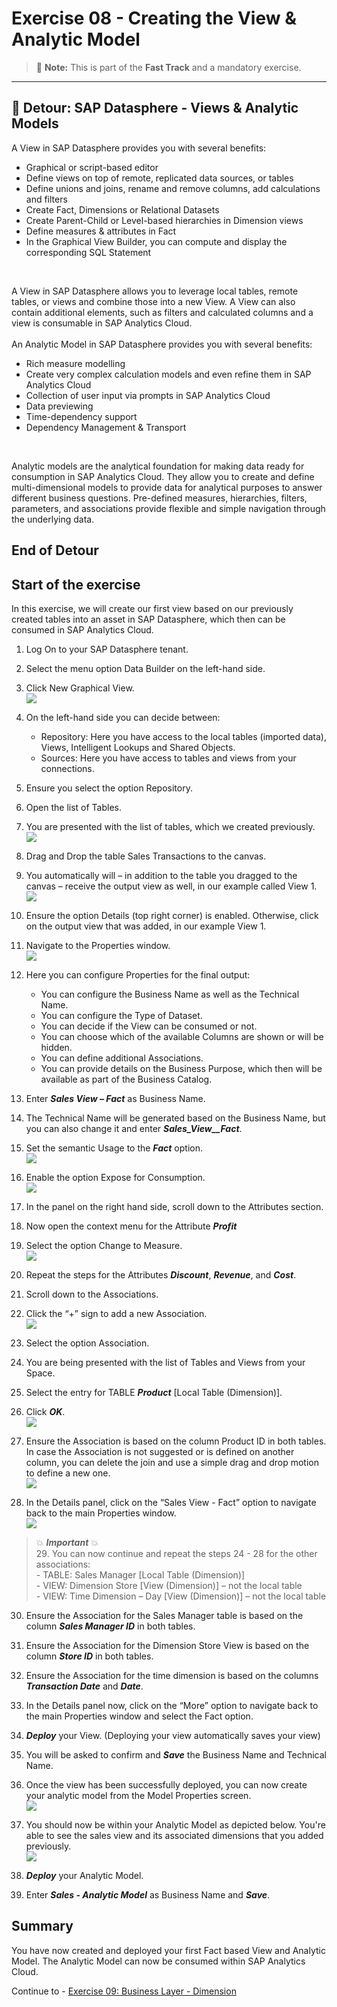 # Exercise 08 - Creating the View & Analytic Model

> :memo: **Note:** This is part of the <strong>Fast Track</strong> and a mandatory exercise.

---
## :beginner: Detour: SAP Datasphere - Views & Analytic Models

A View in SAP Datasphere provides you with several benefits:
- Graphical or script-based editor
- Define views on top of remote, replicated data sources, or tables
- Define unions and joins, rename and remove columns, add calculations and filters
- Create Fact, Dimensions or Relational Datasets
- Create Parent-Child or Level-based hierarchies in Dimension views
- Define measures & attributes in Fact
- In the Graphical View Builder, you can compute and display the corresponding SQL Statement
<br>  

A View in SAP Datasphere allows you to leverage local tables, remote tables, or views and combine
those into a new View. A View can also contain additional elements, such as filters and calculated columns and
a view is consumable in SAP Analytics Cloud.
<br>  
An Analytic Model in SAP Datasphere provides you with several benefits:
- Rich measure modelling
- Create very complex calculation models and even refine them in SAP Analytics Cloud
- Collection of user input via prompts in SAP Analytics Cloud
- Data previewing
- Time-dependency support
- Dependency Management & Transport
<br> 

Analytic models are the analytical foundation for making data ready for consumption in SAP Analytics Cloud. They allow you to create and define multi-dimensional models to provide data for analytical purposes to answer different business questions. Pre-defined measures, hierarchies, filters, parameters, and associations provide flexible and simple navigation through the underlying data.

## End of Detour

## Start of the exercise
In this exercise, we will create our first view based on our previously created tables into an asset in SAP Datasphere, which then can be consumed in SAP Analytics Cloud.

1. Log On to your SAP Datasphere tenant.
2. Select the menu option Data Builder on the left-hand side.
3. Click New Graphical View.
<br>![](images/00_00_0071.png)  
  
4. On the left-hand side you can decide between:<br><ul><li>Repository: Here you have access to the local tables (imported data), Views, Intelligent Lookups and Shared Objects.</li><li>Sources: Here you have access to tables and views from your connections.</li></ul>

5. Ensure you select the option Repository.
6. Open the list of Tables. 
7. You are presented with the list of tables, which we created previously.
<br>![](images/00_00_0083.png)  
  
8. Drag and Drop the table Sales Transactions to the canvas.
9. You automatically will – in addition to the table you dragged to the canvas – receive the output view as well,
in our example called View 1.
<br>![](images/00_00_0084.png)   
  
10. Ensure the option Details (top right corner) is enabled. Otherwise, click on the output view that was added, in our example View 1.
11. Navigate to the Properties window.
<br>![](images/00_00_0086.png) 

12. Here you can configure Properties for the final output:<br><ul><li>You can configure the Business Name as well as the Technical Name.</li><li>You can configure the Type of Dataset.</li><li>You can decide if the View can be consumed or not.</li><li>You can choose which of the available Columns are shown or will be hidden.</li><li>You can define additional Associations.</li><li>You can provide details on the Business Purpose, which then will be available as part of the
Business Catalog.</li></ul>
13. Enter ***Sales View – Fact*** as Business Name.
14. The Technical Name will be generated based on the Business Name, but you can also change it and enter ***Sales_View__Fact***.
15. Set the semantic Usage to the ***Fact*** option.
<br>![](images/00_00_0082.png)   
  
16. Enable the option Expose for Consumption.
<br>![](images/00_00_0882.png)   
  
17. In the panel on the right hand side, scroll down to the Attributes section.
18. Now open the context menu for the Attribute ***Profit***
19. Select the option Change to Measure.
<br>![](images/00_00_0087.png)  
  
20. Repeat the steps for the Attributes ***Discount***, ***Revenue***, and ***Cost***.
21. Scroll down to the Associations.
22. Click the “+” sign to add a new Association.
<br>![](images/00_00_0088.png) 
  
23. Select the option Association.
24. You are being presented with the list of Tables and Views from your Space.
25. Select the entry for TABLE ***Product*** [Local Table (Dimension)].
26. Click ***OK***.
<br>![](images/00_00_0089.png)   

27. Ensure the Association is based on the column Product ID in both tables. In case the Association is not
suggested or is defined on another column, you can delete the join and use a simple drag and drop motion
to define a new one.
<br>![](images/00_00_0886.png)  

28. In the Details panel, click on the “Sales View - Fact” option to navigate back to the main Properties window.
<br>![](images/00_00_0887.png)  

> :boom: ***Important*** :boom: <br> 
> 29. You can now continue and repeat the steps 24 - 28 for the other associations:<br>- TABLE: Sales Manager [Local Table (Dimension)]<br>- VIEW: Dimension Store [View (Dimension)] – not the local table<br>- VIEW: Time Dimension – Day [View (Dimension)] – not the local table

30. Ensure the Association for the Sales Manager table is based on the column ***Sales Manager ID*** in both tables. 
31. Ensure the Association for the Dimension Store View is based on the column ***Store ID*** in both tables. 
32. Ensure the Association for the time dimension is based on the columns ***Transaction Date*** and ***Date***.
 
33. In the Details panel now, click on the “More” option to navigate back to the main Properties window and
select the Fact option.
34. ***Deploy*** your View. (Deploying your view automatically saves your view)
35. You will be asked to confirm and ***Save*** the Business Name and Technical Name.

36. Once the view has been successfully deployed, you can now create your analytic model from the Model Properties screen.
<br>![](images/00_00_0888.png)

37. You should now be within your Analytic Model as depicted below. You're able to see the sales view and its associated dimensions that you added previously. 
<br>![](images/00_00_0889.png)

38. ***Deploy*** your Analytic Model.
39. Enter ***Sales - Analytic Model*** as Business Name and ***Save***. 

## Summary

You have now created and deployed your first Fact based View and Analytic Model. The Analytic Model can now be consumed within SAP Analytics Cloud.

Continue to - [Exercise 09: Business Layer - Dimension ](../ex09/README.md)
